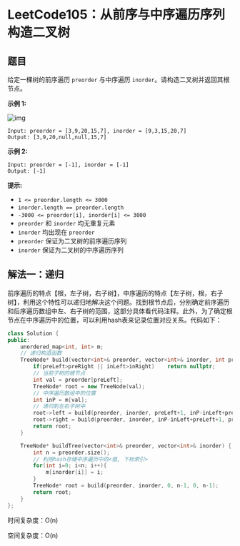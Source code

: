 # LeetCode105：从前序与中序遍历序列构造二叉树

## 题目

给定一棵树的前序遍历 `preorder` 与中序遍历 `inorder`。请构造二叉树并返回其根节点。

 

**示例 1:**

![img](https://assets.leetcode.com/uploads/2021/02/19/tree.jpg)

```
Input: preorder = [3,9,20,15,7], inorder = [9,3,15,20,7]
Output: [3,9,20,null,null,15,7]
```

**示例 2:**

```
Input: preorder = [-1], inorder = [-1]
Output: [-1]
```

 

**提示:**

- `1 <= preorder.length <= 3000`
- `inorder.length == preorder.length`
- `-3000 <= preorder[i], inorder[i] <= 3000`
- `preorder` 和 `inorder` 均无重复元素
- `inorder` 均出现在 `preorder`
- `preorder` 保证为二叉树的前序遍历序列
- `inorder` 保证为二叉树的中序遍历序列



## 解法一：递归

前序遍历的特点【根，左子树，右子树】，中序遍历的特点【左子树，根，右子树】，利用这个特性可以递归地解决这个问题。找到根节点后，分别确定前序遍历和后序遍历数组中左、右子树的范围，这部分具体看代码注释。此外，为了确定根节点在中序遍历中的位置，可以利用hash表来记录位置对应关系。代码如下：

```c++
class Solution {
public:
    unordered_map<int, int> m;
    // 递归构造函数
    TreeNode* build(vector<int>& preorder, vector<int>& inorder, int preLeft, int preRight, int inLeft, int inRight){
        if(preLeft>preRight || inLeft>inRight)    return nullptr;
		// 当前子树的根节点
        int val = preorder[preLeft];
        TreeNode* root = new TreeNode(val);
        // 中序遍历数组中的位置
        int inP = m[val];
        // 递归到左右子树中
        root->left = build(preorder, inorder, preLeft+1, inP-inLeft+preLeft, inLeft, inP-1);
        root->right = build(preorder, inorder, inP-inLeft+preLeft+1, preRight, inP+1, inRight);
        return root;
    }

    TreeNode* buildTree(vector<int>& preorder, vector<int>& inorder) {
        int n = preorder.size();
        // 利用hash存储中序遍历中的<值, 下标索引>
        for(int i=0; i<n; i++){
            m[inorder[i]] = i;
        }
        TreeNode* root = build(preorder, inorder, 0, n-1, 0, n-1);
        return root;
    }
};
```

时间复杂度：O(n)

空间复杂度：O(n)